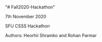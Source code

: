 "# Fall2020-Hackathon" 

7th November 2020

SFU CSSS Hackathon

Authors: Heorhii Shramko and Rohan Parmar